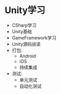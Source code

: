 # Unity学习
- CSharp学习
- Unity基础
- GameFramework学习
- Unity源码阅读
- 打包:
    - Android
    - iOS
    - 持续集成
- 测试:
    - 单元测试
    - 自动化测试
